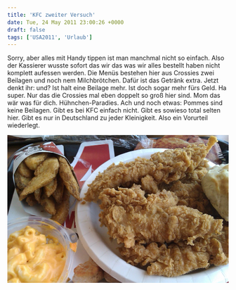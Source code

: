 ```yaml
---
title: 'KFC zweiter Versuch'
date: Tue, 24 May 2011 23:00:26 +0000
draft: false
tags: ['USA2011', 'Urlaub']
---
```


Sorry, aber alles mit Handy tippen ist man manchmal nicht so einfach. Also der Kassierer wusste sofort das wir das was wir alles bestellt haben nicht komplett aufessen werden. Die Menüs bestehen hier aus Crossies zwei Beilagen und noch nem Milchbrötchen. Dafür ist das Getränk extra. Jetzt denkt ihr: und? Ist halt eine Beilage mehr. Ist doch sogar mehr fürs Geld. Ha super. Nur das die Crossies mal eben doppelt so groß hier sind. Mom das wär was für dich. Hühnchen-Paradies. Ach und noch etwas: Pommes sind keine Beilagen. Gibt es bei KFC einfach nicht. Gibt es sowieso total selten hier. Gibt es nur in Deutschland zu jeder Kleinigkeit. Also ein Vorurteil wiederlegt.

![-780365593](/urlaub11to15-images/11/780365593-scaled1000.jpg?w=300)